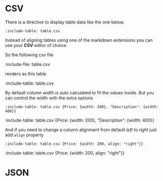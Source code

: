 # CSV

There is a directive to display table data like the one below. 

    :include-table: table.csv 
    
Instead of aligning tables using one of the markdown extensions you can use your **CSV** editor of choice.

So the following csv file

:include-file: table.csv

renders as this table

:include-table: table.csv

By default column width is auto calculated to fit the values inside. 
But you can control the width with the extra options 


    :include-table: table.csv {Price: {width: 200}, "Description": {width: 400}}

:include-table: table.csv {Price: {width: 200}, "Description": {width: 400}}

And if you need to change a column alignment from default *left* to *right* just add `align` property
    
    :include-table: table.csv {Price: {width: 200, align: "right"}}

:include-table: table.csv {Price: {width: 200, align: "right"}}

# JSON

